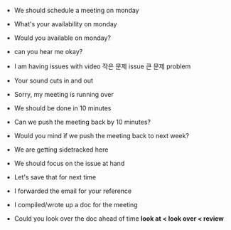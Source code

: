 - We should schedule a meeting on monday
- What's your availability on monday
- Would you available on monday?

- can you hear me okay?
- I am having issues with video
  작은 문제 issue 큰 문제 problem
- Your sound cuts in and out

- Sorry, my meeting is running over
- We should be done in 10 minutes
- Can we push the meeting back by 10 minutes?
- Would you mind if we push the meeting back to next week?

- We are getting sidetracked here
- We should focus on the issue at hand
- Let's save that for next time

- I forwarded the email for your reference
- I compiled/wrote up a doc for the meeting
- Could you look over the doc ahead of time
  **look at < look over < review**
